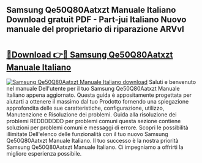 ## Samsung Qe50Q80Aatxzt Manuale Italiano Download gratuit PDF - Part-jui Italiano Nuovo manuale del proprietario di riparazione ARVvl

# <h2><a href="http://dfb4vl.blite.top/?on=Samsung+Qe50Q80Aatxzt+Manuale+Italiano">🔗Download 👉🔴 Samsung Qe50Q80Aatxzt Manuale Italiano</a></h2>

[![Samsung Qe50Q80Aatxzt Manuale Italiano download](https://i.imgur.com/lujVjoI.png)](http://dfb4vl.blite.top/?on=Samsung+Qe50Q80Aatxzt+Manuale+Italiano)
Saluti e benvenuto nel manuale Dell'utente per il tuo Samsung Qe50Q80Aatxzt Manuale Italiano appena aggiornato. Questa guida è appositamente progettata per aiutarti a ottenere il massimo dal tuo Prodotto fornendo una spiegazione approfondita delle sue caratteristiche, configurazione, utilizzo, Manutenzione e Risoluzione dei problemi. Guida alla risoluzione dei problemi REDDDDDDD per problemi comuni questa sezione contiene soluzioni per problemi comuni e messaggi di errore. Scopri le possibilità illimitate Dell'elenco delle funzionalità con il tuo nuovo Samsung Qe50Q80Aatxzt Manuale Italiano. Il tuo successo è la nostra priorità Samsung Qe50Q80Aatxzt Manuale Italiano. Ci impegniamo a offrirti la migliore esperienza possibile.
